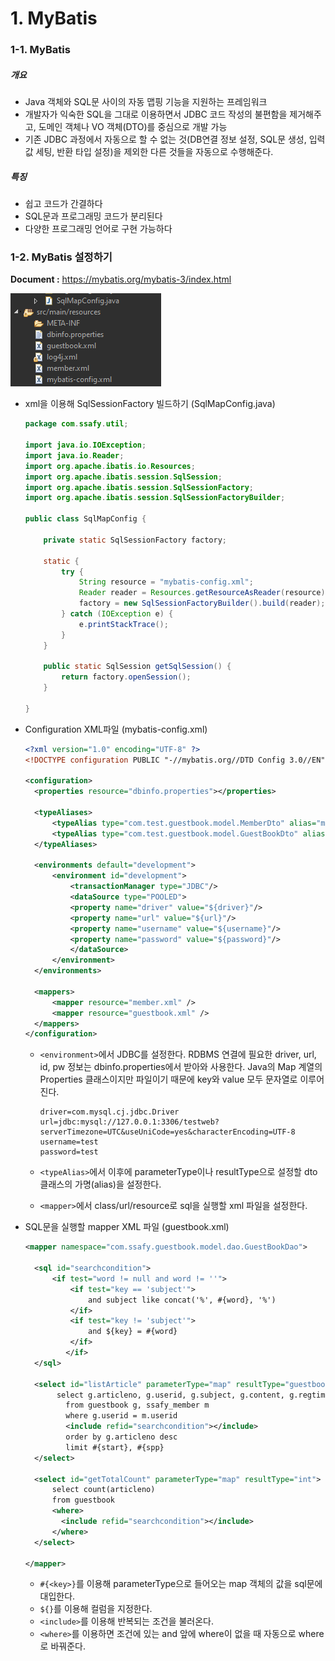 # 1. MyBatis



### 1-1. MyBatis

##### 개요

- Java 객체와 SQL문 사이의 자동 맵핑 기능을 지원하는 프레임워크
- 개발자가 익숙한 SQL을 그대로 이용하면서 JDBC 코드 작성의 불편함을 제거해주고, 도메인 객체나 VO 객체(DTO)를 중심으로 개발 가능
- 기존 JDBC 과정에서 자동으로 할 수 없는 것(DB연결 정보 설정, SQL문 생성, 입력 값 세팅, 반환 타입 설정)을 제외한 다른 것들을 자동으로 수행해준다.



##### 특징

- 쉽고 코드가 간결하다
- SQL문과 프로그래밍 코드가 분리된다
- 다양한 프로그래밍 언어로 구현 가능하다



### 1-2. MyBatis 설정하기

**Document :** https://mybatis.org/mybatis-3/index.html

![image-20211025153152803](img/image-20211025153152803.png)

- xml을 이용해 SqlSessionFactory 빌드하기 (SqlMapConfig.java)

  ```java
  package com.ssafy.util;
  
  import java.io.IOException;
  import java.io.Reader;
  import org.apache.ibatis.io.Resources;
  import org.apache.ibatis.session.SqlSession;
  import org.apache.ibatis.session.SqlSessionFactory;
  import org.apache.ibatis.session.SqlSessionFactoryBuilder;
  
  public class SqlMapConfig {
  
      private static SqlSessionFactory factory;
  
      static {
          try {
              String resource = "mybatis-config.xml";
              Reader reader = Resources.getResourceAsReader(resource);
              factory = new SqlSessionFactoryBuilder().build(reader);
          } catch (IOException e) {
              e.printStackTrace();
          }
      }
  
      public static SqlSession getSqlSession() {
          return factory.openSession();
      }
  
  }
  ```

  

- Configuration XML파일 (mybatis-config.xml)

  ```xml
  <?xml version="1.0" encoding="UTF-8" ?>
  <!DOCTYPE configuration PUBLIC "-//mybatis.org//DTD Config 3.0//EN" "http://mybatis.org/dtd/mybatis-3-config.dtd">
  
  <configuration>
  	<properties resource="dbinfo.properties"></properties>
  	
  	<typeAliases>
  		<typeAlias type="com.test.guestbook.model.MemberDto" alias="member"/>
  		<typeAlias type="com.test.guestbook.model.GuestBookDto" alias="guestbook"/>
  	</typeAliases>
  	
  	<environments default="development">
  		<environment id="development">
  			<transactionManager type="JDBC"/>
  			<dataSource type="POOLED">
  			<property name="driver" value="${driver}"/>
  			<property name="url" value="${url}"/>
  			<property name="username" value="${username}"/>
  			<property name="password" value="${password}"/>
  			</dataSource>
  		</environment>
  	</environments>
  	
  	<mappers>
  		<mapper resource="member.xml" />
  		<mapper resource="guestbook.xml" />
  	</mappers>
  </configuration>
  ```

  - `<environment>`에서 JDBC를 설정한다. RDBMS 연결에 필요한 driver, url, id, pw 정보는 dbinfo.properties에서 받아와 사용한다. Java의 Map 계열의 Properties 클래스이지만 파일이기 때문에 key와 value 모두 문자열로 이루어진다.

    ```
    driver=com.mysql.cj.jdbc.Driver
    url=jdbc:mysql://127.0.0.1:3306/testweb?serverTimezone=UTC&useUniCode=yes&characterEncoding=UTF-8
    username=test
    password=test
    ```

  - `<typeAlias>`에서 이후에 parameterType이나 resultType으로 설정할 dto 클래스의 가명(alias)을 설정한다.

  - `<mapper>`에서 class/url/resource로 sql을 실행할 xml 파일을 설정한다.



- SQL문을 실행할 mapper XML 파일 (guestbook.xml)

  ```xml
  <mapper namespace="com.ssafy.guestbook.model.dao.GuestBookDao">
  
  	<sql id="searchcondition">
  		<if test="word != null and word != ''">
           	<if test="key == 'subject'">
           		and subject like concat('%', #{word}, '%')
           	</if>
           	<if test="key != 'subject'">
           		and ${key} = #{word}
           	</if>
           </if>
  	</sql>
  	
  	<select id="listArticle" parameterType="map" resultType="guestbook">
  		 select g.articleno, g.userid, g.subject, g.content, g.regtime, m.username
           from guestbook g, ssafy_member m
           where g.userid = m.userid
           <include refid="searchcondition"></include>
           order by g.articleno desc
           limit #{start}, #{spp}
  	</select>
  	
  	<select id="getTotalCount" parameterType="map" resultType="int">
  		select count(articleno)
  		from guestbook
  		<where>
          <include refid="searchcondition"></include>
  		</where>
  	</select>
  	
  </mapper>
  ```
  
  - `#{<key>}`를 이용해 parameterType으로 들어오는 map 객체의 값을 sql문에 대입한다.
  - `${}`를 이용해 컬럼을 지정한다.
  - `<include>`를 이용해 반복되는 조건을 불러온다.
  - `<where>`를 이용하면 조건에 있는 and 앞에 where이 없을 때 자동으로 where로 바꿔준다.

